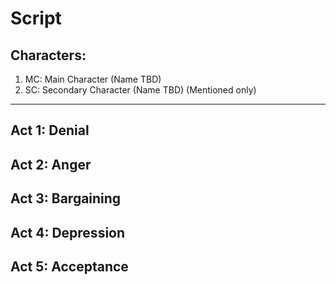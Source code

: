 # Script
## Characters:
1. MC: Main Character (Name TBD)
2. SC: Secondary Character (Name TBD) (Mentioned only)
---
## Act 1: Denial

## Act 2: Anger

## Act 3: Bargaining

## Act 4: Depression

## Act 5: Acceptance
